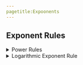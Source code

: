 ```yaml
---
pagetitle:Expoonents
---
```


## Exponent Rules

<details>
<summary>Power Rules</summary>
<p>

### Power of a Product

#### Single Term in Parentheses

###### Rule

\left(a^m\right)^n=a^{m \cdot n}$$

> When raising an exponent to another exponent, such as $\left(a^m\right)^n=a^{m \cdot n}$, you *multiply* the exponents.

###### Examples

1. Given: $\left(x^2\right)^5$ apply the `power of a product rule` to simplify the expression.

    <details><summary>Show/Hide Solution</summary>
    <p>
        \begin{align*}
            \left(x^2\right)^5 &=& \\ 
            &= \left(x^{2 \cdot 5}\right)  \textrm{ You multiply the exponents.}\\ 
            &= x^{10} \textrm{ } \blacksquare
        \end{align*}
    </p>
    </details>

#### Multiple Terms in Parentheses    

###### Rule

$$(ab)^c=\left(a^c \cdot b^c\right)$$

> If there are multiple items inside the parentheses like $(ab)^c$ then you must distribute the outer exponent to *each term* such that $(ab)^c = (a^c \cdot b^c)$.

###### Examples

1. Given: $\left(2x^{3}\right)^2$ apply the `power rule of a product rule` to simplify the expression.

    <details><summary>Show/Hide Solution</summary>
    <p>
    
\begin{align*}
  \left(2x^3\right)^2 &=& \\ 
  &= \left(2^{1 \cdot 2}x^{3 \cdot 2}\right) \textrm{ Distribute multiply exponents.}\\ 
  &= 2^2x^6 \\
  &= 4x^6 \textrm{ } \blacksquare
\end{align*}
    
    </p>
    </details>

### Power of a Quotient

###### General Rule

$$\left(\frac{a}{b} \right )^m = \frac{a^m}{b^m}$$

> If you have a fraction raised to an exponent distribute multiply the outside exponent to the exponents of the numerator and denominator bases.

#### Fraction Terms Have No Exponents

###### Rule

$$\left(\frac{a}{b} \right )^m = \frac{a^m}{b^m}$$

#### Fraction Terms Have Exponents

###### Rule

$$\left(\frac{a^m}{b^n} \right )^p = \frac{a^{m \cdot p}}{b^{m \cdot p}}$$

###### Examples

1. Given $\left(\frac{2x^2y^5}{3z^7}\right)^2$ simplify the expression using the `Product of a Quotient Rule`.

    <details><summary>Show/Hide Solution</summary>
    <p>
       \begin{align*}
            \left(\frac{2x^2y^5}{3z^7}\right)^2 &=& \\
            &= \frac{2^{1 \cdot 2}x^{2 \cdot 2}y^{5 \cdot 2}}{3^{1 \cdot 2}z^{7 \cdot 2}} \\
            &= \frac{2^2x^4y^{10}}{3^2z^{14}} \\
            &= \frac{4x^4y{10}}{9z^{14}} \blacksquare
        \end{align*}
    </p>
    </details>

</p>
</details>

<details>
<summary>Logarithmic Exponent Rule</summary>
<p>

###### Rule

\begin{equation}
  \textrm{If } a^m = a^n \textrm{ then  } m=n.
\end{equation}

Here is a more thorough explanation:

\begin{align*}
    a^m &= a^n \\
    \ln{\left(a^m \right)} &= \ln{\left(a^n\right)} \\
    \ln{(a)} \cdot m &= \ln{(a)} \cdot n \\
    \frac{\ln{(a)}}{\ln{(a)}} \cdot m &= \frac{\ln{(a)}}{\ln{(a)}} \cdot n \\
    \therefore m &= n
\end{align*}

> If the bases are the same on both sides of the equals sign then the exponents are equal to each other.

###### Examples

1. For what value(s) of $x$ is the equation $4^{2x+7}=4^{19}$ `true`?

    <details><summary>Show/Hide Solution</summary>
    <p>
    
    \begin{align*}
        4^{2x+7} &= 4^{19} && \textrm{ Given} \\
        \ln(4^{2x+7}) &= \ln(4^{19}) && \textrm{ Take the Natural Logarithm of both sides.} \\
        (2x+7) \cdot \ln(4) &= (19) \cdot \ln(4) && \textrm{ The exponents are now brought down in front.} \\
        (2x+7) \cdot \frac{\ln(4)}{\ln(4)} &= (19) \cdot \frac{\ln(4)}{\ln(4)} && \textrm{ Divide both sides by }\ln(4)\textrm{.} \\
        2x + 7 &= 19 && \textrm{ Simplify and get ready to solve this simple equation.} \\
        2x + 7 - 7 &= 19 - 7 && \textrm{ Subtraction property of equality.} \\
        2x &= 12 && \textrm{ Simplify.} \\
        \frac{2x}{2} &= \frac{12}{2} && \textrm{ Divide both sides by the }x\textrm{ coefficient of }2\textrm{.} \\
        x &= 6 && \textrm{ Simplify.} \\
        \therefore 4^{2x+7} &= 4^{19} \textrm{ is true when } x \textrm{ = } 6\textrm{.}\blacksquare &&
\end{align*}
    
    </p>
    </details>
